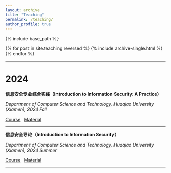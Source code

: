```yaml
---
layout: archive
title: "Teaching"
permalink: /teaching/
author_profile: true
---
```


{% include base_path %}

{% for post in site.teaching reversed %}
  {% include archive-single.html %}
{% endfor %}

---

2024
======

**信息安全专业综合实践（Introduction to Information Security: A Practice）**

*Department of Computer Science and Technology, Huaqiao University (Xiamen), 2024 Fall* 

[Course](https://faculty.hqu.edu.cn/WCH12/zh_CN/skxx/233670/list/index.htm) &nbsp; [Material](https://faculty.hqu.edu.cn/WCH12/zh_CN/jxzy/233669/list/index.htm)

---

**信息安全导论（Introduction to Information Security）**

*Department of Computer Science and Technology, Huaqiao University (Xiamen), 2024 Summer* 

[Course](https://faculty.hqu.edu.cn/WCH12/zh_CN/skxx/233670/list/index.htm) &nbsp; [Material](https://faculty.hqu.edu.cn/WCH12/zh_CN/jxzy/233669/list/index.htm)

---
